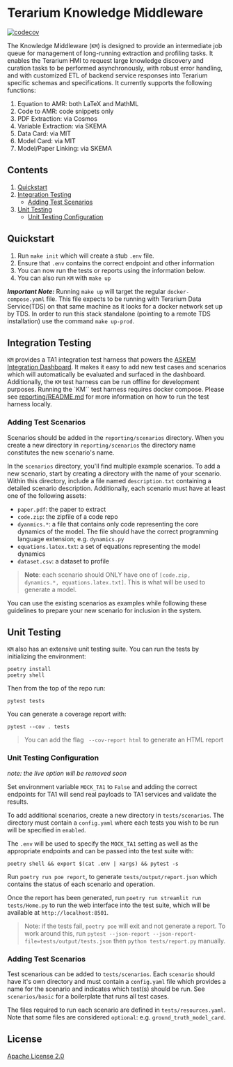 # Terarium Knowledge Middleware

[![codecov](https://codecov.io/github/DARPA-ASKEM/knowledge-middleware/branch/main/graph/badge.svg?token=XEARJHESHY)](https://codecov.io/github/DARPA-ASKEM/knowledge-middleware)

The Knowledge Middleware (`KM`) is designed to provide an intermediate job queue for management of long-running extraction and profiling tasks. It enables the Terarium HMI to request large knowledge discovery and curation tasks to be performed asynchronously, with robust error handling, and with customized ETL of backend service responses into Terarium specific schemas and specifications. It currently supports the following functions:

1. Equation to AMR: both LaTeX and MathML
2. Code to AMR: code snippets only
3. PDF Extraction: via Cosmos
4. Variable Extraction: via SKEMA
5. Data Card: via MIT
6. Model Card: via MIT
7. Model/Paper Linking: via SKEMA

## Contents

1. [Quickstart](#quickstart)
2. [Integration Testing](#integration-testing)
    - [Adding Test Scenarios](#adding-test-scenarios)
3. [Unit Testing](#unit-testing)
    - [Unit Testing Configuration](#unit-testing-configuration)

## Quickstart

1. Run `make init` which will create a stub `.env` file. 
2. Ensure that `.env` contains the correct endpoint and other information 
3. You can now run the tests or reports using the information below.
4. You can also run `KM` with `make up`

___Important Note:___ Running `make up` will target the regular `docker-compose.yaml` file. This file expects to be running with Terarium Data Service(TDS) on that same machine as it looks for a docker network set up by TDS. In order to run this stack standalone (pointing to a remote TDS installation) use the command `make up-prod`.

## Integration Testing
`KM` provides a TA1 integration test harness that powers the [ASKEM Integration Dashboard](https://integration-dashboard.terarium.ai). It makes it easy to add new test cases and scenarios which will automatically be evaluated and surfaced in the dashboard. Additionally, the `KM` test harness can be run offline for development purposes. Running the `KM`` test harness requires docker compose. Please see [reporting/README.md](./reporting/README.md) for more information on how to run the test harness locally.

### Adding Test Scenarios
Scenarios should be added in the `reporting/scenarios` directory. When you create a new directory in `reporting/scenarios` the directory name constitutes the new scenario's name.

In the `scenarios` directory, you'll find multiple example scenarios. To add a new scenario, start by creating a directory with the name of your scenario. Within this directory, include a file named `description.txt` containing a detailed scenario description. Additionally, each scenario must have at least one of the following assets: 

* `paper.pdf`: the paper to extract 
* `code.zip`: the zipfile of a code repo
* `dyanmics.*`: a file that contains only code representing the core dynamics of the model. The file should have the correct programming language extension; e.g. `dynamics.py`
* `equations.latex.txt`: a set of equations representing the model dynamics
* `dataset.csv`: a dataset to profile

> **Note**: each scenario should ONLY have one of `[code.zip, dynamics.*, equations.latex.txt]`. This is what will be used to generate a model.

You can use the existing scenarios as examples while following these guidelines to prepare your new scenario for inclusion in the system.


## Unit Testing
`KM` also has an extensive unit testing suite. You can run the tests by initializing the environment:

```
poetry install
poetry shell
```

Then from the top of the repo run:

```
pytest tests
```

You can generate a coverage report with:

```
pytest --cov . tests
```

> You can add the flag ` --cov-report html` to generate an HTML report

### Unit Testing Configuration
*note: the live option will be removed soon*

Set environment variable `MOCK_TA1` to `False` and adding the correct endpoints for TA1 will send real payloads to TA1 services and validate the results.

To add additional scenarios, create a new directory in `tests/scenarios`. The directory must contain a `config.yaml` where each tests you wish to be run
will be specified in `enabled`. 

The `.env` will be used to specify the `MOCK_TA1` setting as well as the appropriate endpoints and can be passed into the test suite with:
```
poetry shell && export $(cat .env | xargs) && pytest -s
```

Run `poetry run poe report`, to generate `tests/output/report.json` which contains the status of each scenario and operation.

Once the report has been generated, run `poetry run streamlit run tests/Home.py` to run the web interface into the test suite, which will be available at `http://localhost:8501`.

> Note: if the tests fail, `poetry poe` will exit and not generate a report. To work around this, run `pytest --json-report --json-report-file=tests/output/tests.json` then `python tests/report.py` manually.

### Adding Test Scenarios

Test scenarious can be added to `tests/scenarios`. Each `scenario` should have it's own directory and must contain a `config.yaml` file which provides a name for the scenario and indicates which test(s) should be run. See `scenarios/basic` for a boilerplate that runs all test cases.

The files required to run each scenario are defined in `tests/resources.yaml`. Note that some files are considered `optional`: e.g. `ground_truth_model_card`.


## License

[Apache License 2.0](LICENSE)
